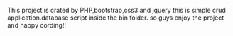 This project is crated by PHP,bootstrap,css3 and jquery
this is simple crud application.database script inside the bin folder.
so guys enjoy the project and happy cording!!
